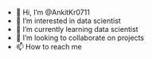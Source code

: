 - 👋 Hi, I’m @AnkitKr0711
- 👀 I’m interested in data scientist
- 🌱 I’m currently learning data scientist
- 💞️ I’m looking to collaborate on projects
- 📫 How to reach me 

<!---
AnkitKr0711/AnkitKr0711 is a ✨ special ✨ repository because its `README.md` (this file) appears on your GitHub profile.
You can click the Preview link to take a look at your changes.
--->
